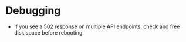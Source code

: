 # Debugging

* If you see a 502 response on multiple API endpoints, check and free disk space before rebooting.
